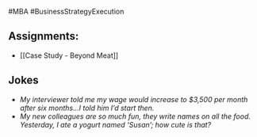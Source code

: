 #MBA #BusinessStrategyExecution
## Assignments:
- [[Case Study - Beyond Meat]]

## Jokes

- _My interviewer told me my wage would increase to $3,500 per month after six months…I told him I’d start then._
- _My new colleagues are so much fun, they write names on all the food. Yesterday, I ate a yogurt named ‘Susan’; how cute is that?_